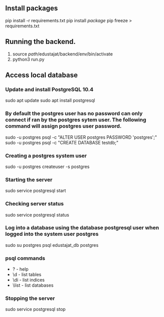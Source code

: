 

## Install packages
pip install -r requirements.txt
pip install *package*
pip freeze > requirements.txt


## Running the backend.

1. source *path*/edustajat/backend/env/bin/activate
2. python3 run.py




## Access local database

### Update and install PostgreSQL 10.4
sudo apt update
sudo apt install postgresql

### By default the postgres user has no password can only connect if ran by the postgres sytem user. The following command will assign postgres user password.
sudo -u postgres psql -c "ALTER USER postgres PASSWORD 'postgres';"
sudo -u postgres psql -c "CREATE DATABASE testdb;"

### Creating a postgres system user
sudo -u postgres createuser -s postgres

### Starting the server
sudo service postgresql start

### Checking server status
sudo service postgresql status

### Log into a database using the database postgresql user when logged into the system user postgres
sudo su postgres
psql edustajat_db postgres

### psql commands
- \? - help
- \d - list tables
- \di - list indices
- \list - list databases

### Stopping the server
sudo service postgresql stop